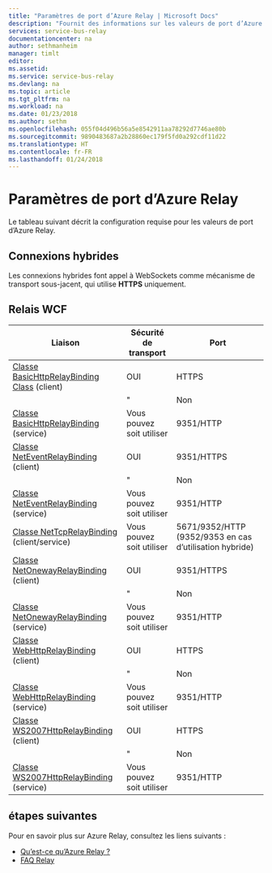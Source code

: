 ```yaml
---
title: "Paramètres de port d’Azure Relay | Microsoft Docs"
description: "Fournit des informations sur les valeurs de port d’Azure Relay."
services: service-bus-relay
documentationcenter: na
author: sethmanheim
manager: timlt
editor: 
ms.assetid: 
ms.service: service-bus-relay
ms.devlang: na
ms.topic: article
ms.tgt_pltfrm: na
ms.workload: na
ms.date: 01/23/2018
ms.author: sethm
ms.openlocfilehash: 055f04d496b56a5e8542911aa78292d7746ae80b
ms.sourcegitcommit: 9890483687a2b28860ec179f5fd0a292cdf11d22
ms.translationtype: HT
ms.contentlocale: fr-FR
ms.lasthandoff: 01/24/2018
---
```

# <a name="azure-relay-port-settings"></a>Paramètres de port d’Azure Relay

Le tableau suivant décrit la configuration requise pour les valeurs de port d’Azure Relay.

## <a name="hybrid-connections"></a>Connexions hybrides
Les connexions hybrides font appel à WebSockets comme mécanisme de transport sous-jacent, qui utilise **HTTPS** uniquement. 

## <a name="wcf-relays"></a>Relais WCF
  
|Liaison|Sécurité de transport|Port|  
|-------------|------------------------|----------|  
|[Classe BasicHttpRelayBinding Class](/dotnet/api/microsoft.servicebus.basichttprelaybinding) (client)|OUI|HTTPS| 
| |" |Non |HTTP|  
|[Classe BasicHttpRelayBinding](/dotnet/api/microsoft.servicebus.basichttprelaybinding) (service)|Vous pouvez soit utiliser|9351/HTTP|  
|[Classe NetEventRelayBinding](/dotnet/api/microsoft.servicebus.neteventrelaybinding) (client)|OUI|9351/HTTPS|  
||" |Non |9350/HTTP|  
|[Classe NetEventRelayBinding](/dotnet/api/microsoft.servicebus.neteventrelaybinding) (service)|Vous pouvez soit utiliser|9351/HTTP|  
|[Classe NetTcpRelayBinding](/dotnet/api/microsoft.servicebus.nettcprelaybinding) (client/service)|Vous pouvez soit utiliser|5671/9352/HTTP (9352/9353 en cas d’utilisation hybride)|  
|[Classe NetOnewayRelayBinding](/dotnet/api/microsoft.servicebus.netonewayrelaybinding) (client)|OUI|9351/HTTPS|  
||" |Non |9350/HTTP|  
|[Classe NetOnewayRelayBinding](/dotnet/api/microsoft.servicebus.netonewayrelaybinding) (service)|Vous pouvez soit utiliser|9351/HTTP|  
|[Classe WebHttpRelayBinding](/dotnet/api/microsoft.servicebus.webhttprelaybinding) (client)|OUI|HTTPS|  
||" |Non |HTTP|  
|[Classe WebHttpRelayBinding](/dotnet/api/microsoft.servicebus.webhttprelaybinding) (service)|Vous pouvez soit utiliser|9351/HTTP|  
|[Classe WS2007HttpRelayBinding](/dotnet/api/microsoft.servicebus.ws2007httprelaybinding) (client)|OUI|HTTPS|  
||" |Non |HTTP|  
|[Classe WS2007HttpRelayBinding](/dotnet/api/microsoft.servicebus.ws2007httprelaybinding) (service)|Vous pouvez soit utiliser|9351/HTTP|

## <a name="next-steps"></a>étapes suivantes
Pour en savoir plus sur Azure Relay, consultez les liens suivants :
* [Qu’est-ce qu’Azure Relay ?](relay-what-is-it.md)
* [FAQ Relay](relay-faq.md)